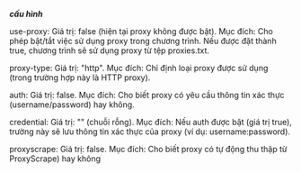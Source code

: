 ***cấu hình***

use-proxy:
Giá trị: false (hiện tại proxy không được bật).
Mục đích: Cho phép bật/tắt việc sử dụng proxy trong chương trình. Nếu được đặt thành true, chương trình sẽ sử dụng proxy từ tệp proxies.txt.

proxy-type:
Giá trị: "http".
Mục đích: Chỉ định loại proxy được sử dụng (trong trường hợp này là HTTP proxy).

auth:
Giá trị: false.
Mục đích: Cho biết proxy có yêu cầu thông tin xác thực (username/password) hay không.

credential:
Giá trị: "" (chuỗi rỗng).
Mục đích: Nếu auth được bật (giá trị true), trường này sẽ lưu thông tin xác thực của proxy (ví dụ: username:password).

proxyscrape:
Giá trị: false.
Mục đích: Cho biết proxy có tự động thu thập từ ProxyScrape) hay không
